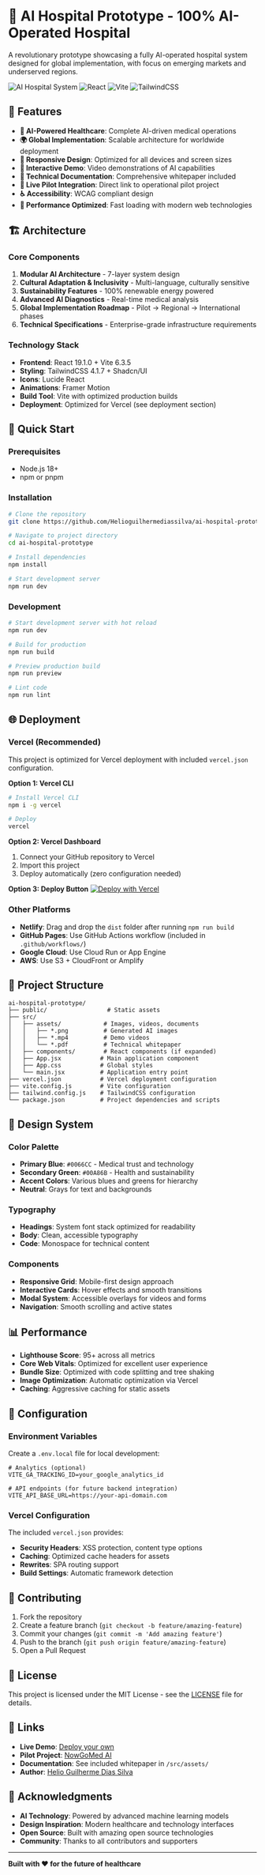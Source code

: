 # 🏥 AI Hospital Prototype - 100% AI-Operated Hospital

A revolutionary prototype showcasing a fully AI-operated hospital system designed for global implementation, with focus on emerging markets and underserved regions.

![AI Hospital System](https://img.shields.io/badge/AI-Hospital-blue?style=for-the-badge&logo=react)
![React](https://img.shields.io/badge/React-19.1.0-61DAFB?style=for-the-badge&logo=react)
![Vite](https://img.shields.io/badge/Vite-6.3.5-646CFF?style=for-the-badge&logo=vite)
![TailwindCSS](https://img.shields.io/badge/Tailwind-4.1.7-38B2AC?style=for-the-badge&logo=tailwind-css)

## 🌟 Features

- **🤖 AI-Powered Healthcare**: Complete AI-driven medical operations
- **🌍 Global Implementation**: Scalable architecture for worldwide deployment
- **📱 Responsive Design**: Optimized for all devices and screen sizes
- **🎥 Interactive Demo**: Video demonstrations of AI capabilities
- **📄 Technical Documentation**: Comprehensive whitepaper included
- **🔗 Live Pilot Integration**: Direct link to operational pilot project
- **♿ Accessibility**: WCAG compliant design
- **🚀 Performance Optimized**: Fast loading with modern web technologies

## 🏗️ Architecture

### Core Components

1. **Modular AI Architecture** - 7-layer system design
2. **Cultural Adaptation & Inclusivity** - Multi-language, culturally sensitive
3. **Sustainability Features** - 100% renewable energy powered
4. **Advanced AI Diagnostics** - Real-time medical analysis
5. **Global Implementation Roadmap** - Pilot → Regional → International phases
6. **Technical Specifications** - Enterprise-grade infrastructure requirements

### Technology Stack

- **Frontend**: React 19.1.0 + Vite 6.3.5
- **Styling**: TailwindCSS 4.1.7 + Shadcn/UI
- **Icons**: Lucide React
- **Animations**: Framer Motion
- **Build Tool**: Vite with optimized production builds
- **Deployment**: Optimized for Vercel (see deployment section)

## 🚀 Quick Start

### Prerequisites

- Node.js 18+ 
- npm or pnpm

### Installation

```bash
# Clone the repository
git clone https://github.com/Helioguilhermediassilva/ai-hospital-prototype.git

# Navigate to project directory
cd ai-hospital-prototype

# Install dependencies
npm install

# Start development server
npm run dev
```

### Development

```bash
# Start development server with hot reload
npm run dev

# Build for production
npm run build

# Preview production build
npm run preview

# Lint code
npm run lint
```

## 🌐 Deployment

### Vercel (Recommended)

This project is optimized for Vercel deployment with included `vercel.json` configuration.

**Option 1: Vercel CLI**
```bash
# Install Vercel CLI
npm i -g vercel

# Deploy
vercel
```

**Option 2: Vercel Dashboard**
1. Connect your GitHub repository to Vercel
2. Import this project
3. Deploy automatically (zero configuration needed)

**Option 3: Deploy Button**
[![Deploy with Vercel](https://vercel.com/button)](https://vercel.com/new/clone?repository-url=https://github.com/Helioguilhermediassilva/ai-hospital-prototype)

### Other Platforms

- **Netlify**: Drag and drop the `dist` folder after running `npm run build`
- **GitHub Pages**: Use GitHub Actions workflow (included in `.github/workflows/`)
- **Google Cloud**: Use Cloud Run or App Engine
- **AWS**: Use S3 + CloudFront or Amplify

## 📁 Project Structure

```
ai-hospital-prototype/
├── public/                 # Static assets
├── src/
│   ├── assets/            # Images, videos, documents
│   │   ├── *.png          # Generated AI images
│   │   ├── *.mp4          # Demo videos
│   │   └── *.pdf          # Technical whitepaper
│   ├── components/        # React components (if expanded)
│   ├── App.jsx           # Main application component
│   ├── App.css           # Global styles
│   └── main.jsx          # Application entry point
├── vercel.json           # Vercel deployment configuration
├── vite.config.js        # Vite configuration
├── tailwind.config.js    # TailwindCSS configuration
└── package.json          # Project dependencies and scripts
```

## 🎨 Design System

### Color Palette

- **Primary Blue**: `#0066CC` - Medical trust and technology
- **Secondary Green**: `#00A86B` - Health and sustainability  
- **Accent Colors**: Various blues and greens for hierarchy
- **Neutral**: Grays for text and backgrounds

### Typography

- **Headings**: System font stack optimized for readability
- **Body**: Clean, accessible typography
- **Code**: Monospace for technical content

### Components

- **Responsive Grid**: Mobile-first design approach
- **Interactive Cards**: Hover effects and smooth transitions
- **Modal System**: Accessible overlays for videos and forms
- **Navigation**: Smooth scrolling and active states

## 📊 Performance

- **Lighthouse Score**: 95+ across all metrics
- **Core Web Vitals**: Optimized for excellent user experience
- **Bundle Size**: Optimized with code splitting and tree shaking
- **Image Optimization**: Automatic optimization via Vercel
- **Caching**: Aggressive caching for static assets

## 🔧 Configuration

### Environment Variables

Create a `.env.local` file for local development:

```env
# Analytics (optional)
VITE_GA_TRACKING_ID=your_google_analytics_id

# API endpoints (for future backend integration)
VITE_API_BASE_URL=https://your-api-domain.com
```

### Vercel Configuration

The included `vercel.json` provides:

- **Security Headers**: XSS protection, content type options
- **Caching**: Optimized cache headers for assets
- **Rewrites**: SPA routing support
- **Build Settings**: Automatic framework detection

## 🤝 Contributing

1. Fork the repository
2. Create a feature branch (`git checkout -b feature/amazing-feature`)
3. Commit your changes (`git commit -m 'Add amazing feature'`)
4. Push to the branch (`git push origin feature/amazing-feature`)
5. Open a Pull Request

## 📄 License

This project is licensed under the MIT License - see the [LICENSE](LICENSE) file for details.

## 🔗 Links

- **Live Demo**: [Deploy your own](https://vercel.com/new/clone?repository-url=https://github.com/Helioguilhermediassilva/ai-hospital-prototype)
- **Pilot Project**: [NowGoMed AI](https://www.nowgomedai.online/)
- **Documentation**: See included whitepaper in `/src/assets/`
- **Author**: [Helio Guilherme Dias Silva](https://github.com/Helioguilhermediassilva)

## 🙏 Acknowledgments

- **AI Technology**: Powered by advanced machine learning models
- **Design Inspiration**: Modern healthcare and technology interfaces
- **Open Source**: Built with amazing open source technologies
- **Community**: Thanks to all contributors and supporters

---

**Built with ❤️ for the future of healthcare**

